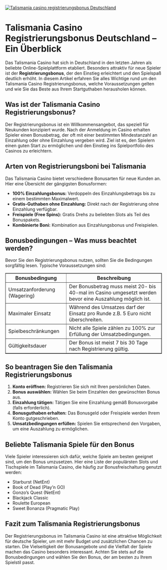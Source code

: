 [![Talismania casino registrierungsbonus Deutschland](https://123-caf.pages.dev/gitsignup.png)](https://vrmoo.ru/Bt82HjjY)

<h1>Talismania Casino Registrierungsbonus Deutschland – Ein Überblick</h1> <p>Das Talismania Casino hat sich in Deutschland in den letzten Jahren als beliebte Online-Spielplattform etabliert. Besonders attraktiv für neue Spieler ist der <strong>Registrierungsbonus</strong>, der den Einstieg erleichtert und den Spielspaß deutlich erhöht. In diesem Artikel erfahren Sie alles Wichtige rund um den Talismania Casino Registrierungsbonus, welche Voraussetzungen gelten und wie Sie das Beste aus Ihrem Startguthaben herausholen können.</p>  <h2>Was ist der Talismania Casino Registrierungsbonus?</h2> <p>Der Registrierungsbonus ist ein Willkommensangebot, das speziell für Neukunden konzipiert wurde. Nach der Anmeldung im Casino erhalten Spieler einen Bonusbetrag, der oft mit einer bestimmten Mindestanzahl an Einzahlung oder ohne Einzahlung vergeben wird. Ziel ist es, den Spielern einen guten Start zu ermöglichen und den Einstieg ins Spielportfolio des Casinos zu erleichtern.</p>  <h2>Arten von Registrierungsboni bei Talismania</h2> <p>Das Talismania Casino bietet verschiedene Bonusarten für neue Kunden an. Hier eine Übersicht der gängigsten Bonusformen:</p>  <ul>   <li><strong>100% Einzahlungsbonus:</strong> Verdoppeln des Einzahlungsbetrags bis zu einem bestimmten Maximalwert.</li>   <li><strong>Gratis-Guthaben ohne Einzahlung:</strong> Direkt nach der Registrierung ohne Einzahlung verfügbar.</li>   <li><strong>Freispiele (Free Spins):</strong> Gratis Drehs zu beliebten Slots als Teil des Bonuspakets.</li>   <li><strong>Kombinierte Boni:</strong> Kombination aus Einzahlungsbonus und Freispielen.</li> </ul>  <h2>Bonusbedingungen – Was muss beachtet werden?</h2> <p>Bevor Sie den Registrierungsbonus nutzen, sollten Sie die Bedingungen sorgfältig lesen. Typische Voraussetzungen sind:</p>  <table border="1" cellpadding="6" cellspacing="0">   <thead>     <tr>       <th>Bonusbedingung</th>       <th>Beschreibung</th>     </tr>   </thead>   <tbody>     <tr>       <td>Umsatzanforderung (Wagering)</td>       <td>Der Bonusbetrag muss meist 20- bis 40-mal im Casino umgesetzt werden bevor eine Auszahlung möglich ist.</td>     </tr>     <tr>       <td>Maximaler Einsatz</td>       <td>Während des Umsatzes darf der Einsatz pro Runde z.B. 5 Euro nicht überschreiten.</td>     </tr>     <tr>       <td>Spielbeschränkungen</td>       <td>Nicht alle Spiele zählen zu 100% zur Erfüllung der Umsatzbedingungen.</td>     </tr>     <tr>       <td>Gültigkeitsdauer</td>       <td>Der Bonus ist meist 7 bis 30 Tage nach Registrierung gültig.</td>     </tr>   </tbody> </table>  <h2>So beantragen Sie den Talismania Registrierungsbonus</h2> <ol>   <li><strong>Konto eröffnen:</strong> Registrieren Sie sich mit Ihren persönlichen Daten.</li>   <li><strong>Bonus auswählen:</strong> Wählen Sie beim Einzahlen den gewünschten Bonus aus.</li>   <li><strong>Einzahlung tätigen:</strong> Tätigen Sie eine Einzahlung gemäß Bonusvorgabe (falls erforderlich).</li>   <li><strong>Bonusguthaben erhalten:</strong> Das Bonusgeld oder Freispiele werden Ihrem Konto gutgeschrieben.</li>   <li><strong>Umsatzbedingungen erfüllen:</strong> Spielen Sie entsprechend den Vorgaben, um eine Auszahlung zu ermöglichen.</li> </ol>  <h2>Beliebte Talismania Spiele für den Bonus</h2> <p>Viele Spieler interessieren sich dafür, welche Spiele am besten geeignet sind, um den Bonus umzusetzen. Hier eine Liste der populärsten Slots und Tischspiele im Talismania Casino, die häufig zur Bonusfreischaltung genutzt werden:</p>  <ul>   <li>Starburst (NetEnt)</li>   <li>Book of Dead (Play’n GO)</li>   <li>Gonzo’s Quest (NetEnt)</li>   <li>Blackjack Classic</li>   <li>Roulette European</li>   <li>Sweet Bonanza (Pragmatic Play)</li> </ul>  <h2>Fazit zum Talismania Registrierungsbonus</h2> <p>Der Registrierungsbonus im Talismania Casino ist eine attraktive Möglichkeit für deutsche Spieler, um mit mehr Budget und zusätzlichen Chancen zu starten. Die Vielseitigkeit der Bonusangebote und die Vielfalt der Spiele machen das Casino besonders interessant. Achten Sie stets auf die Bonusbedingungen und wählen Sie den Bonus, der am besten zu Ihrem Spielstil passt.</p>